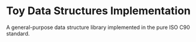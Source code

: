 # Toy Data Structures Implementation

A general-purpose data structure library implemented in the pure ISO C90 standard.

